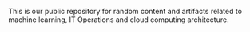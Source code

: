 This is our public repository for random content and artifacts related to machine learning, IT Operations and cloud computing architecture.
